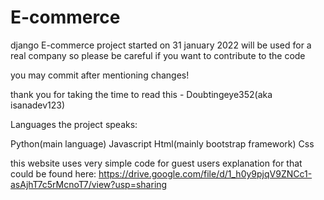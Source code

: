 # E-commerce


django E-commerce project started on 31 january 2022 will be used for a real company so please be careful if you want to contribute to the code 

you may commit after mentioning changes!


thank you for taking the time to read this - Doubtingeye352(aka isanadev123)


Languages the project speaks:

Python(main language)
Javascript
Html(mainly bootstrap framework)
Css


this website uses very simple code for guest users explanation for that could be found here: https://drive.google.com/file/d/1_h0y9pjqV9ZNCc1-asAjhT7c5rMcnoT7/view?usp=sharing

